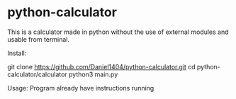 # python-calculator
This is a calculator made in python without the use of external modules and usable from terminal.

Install:

git clone https://github.com/Daniel1404/python-calculator.git
cd python-calculator/calculator
python3 main.py

Usage:
Program already have instructions running
